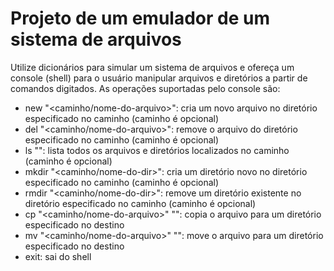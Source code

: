 # Projeto de um emulador de um sistema de arquivos

Utilize dicionários para simular um sistema de arquivos e ofereça um console (shell) para o usuário manipular arquivos e diretórios a partir de comandos digitados. As operações suportadas pelo console são:
* new "<caminho/nome-do-arquivo>": cria um novo arquivo no diretório especificado no caminho (caminho é opcional)
* del "<caminho/nome-do-arquivo>": remove o arquivo do diretório especificado no caminho (caminho é opcional)
* ls "<caminho>": lista todos os arquivos e diretórios localizados no caminho (caminho é opcional)
* mkdir "<caminho/nome-do-dir>": cria um diretório novo no diretório especificado no caminho (caminho é opcional)
* rmdir "<caminho/nome-do-dir>": remove um diretório existente no diretório especificado no caminho (caminho é opcional)
* cp "<caminho/nome-do-arquivo>" "<caminho-destino>": copia o arquivo para um diretório especificado no destino
* mv "<caminho/nome-do-arquivo>" "<caminho-destino>": move o arquivo para um diretório especificado no destino
* exit: sai do shell

